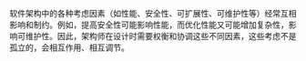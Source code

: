 软件架构中的各种考虑因素（如性能、安全性、可扩展性、可维护性等）经常互相影响和制约。例如，提高安全性可能影响性能，而优化性能又可能增加复杂性，影响可维护性。因此，架构师在设计时需要权衡和协调这些不同因素，这些考虑不是孤立的，会相互作用、相互调节。
